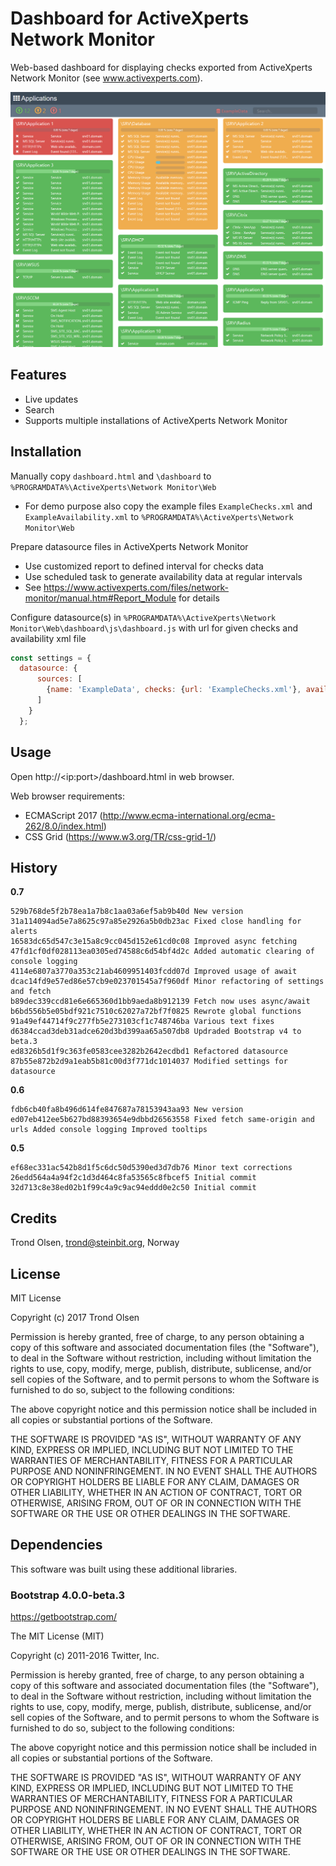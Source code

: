 # Dashboard for ActiveXperts Network Monitor

Web-based dashboard for displaying checks exported from ActiveXperts Network Monitor (see www.activexperts.com).

![Screenshot](README.png "Screenshot")

## Features

* Live updates
* Search
* Supports multiple installations of ActiveXperts Network Monitor

## Installation

Manually copy `dashboard.html` and `\dashboard` to `%PROGRAMDATA%\ActiveXperts\Network Monitor\Web`
* For demo purpose also copy the example files `ExampleChecks.xml` and `ExampleAvailability.xml` to `%PROGRAMDATA%\ActiveXperts\Network Monitor\Web`

Prepare datasource files in ActiveXperts Network Monitor
* Use customized report to defined interval for checks data
* Use scheduled task to generate availability data at regular intervals
* See https://www.activexperts.com/files/network-monitor/manual.htm#Report_Module for details

Configure datasource(s) in `%PROGRAMDATA%\ActiveXperts\Network Monitor\Web\dashboard\js\dashboard.js` with url for given checks and availability xml file
```javascript
const settings = {
  datasource: {
      sources: [
        {name: 'ExampleData', checks: {url: 'ExampleChecks.xml'}, availability: {url: 'ExampleAvailabilty.xml'}}
      ]
    }
  };
```

## Usage

Open http://\<ip:port\>/dashboard.html in web browser.

Web browser requirements:
 - ECMAScript 2017 (http://www.ecma-international.org/ecma-262/8.0/index.html)
 - CSS Grid (https://www.w3.org/TR/css-grid-1/)

## History

**0.7**

```
529b768de5f2b78ea1a7b8c1aa03a6ef5ab9b40d New version
31a114094ad5e7a8625c97a85e2926a5b0db23ac Fixed close handling for alerts
16583dc65d547c3e15a8c9cc045d152e61cd0c08 Improved async fetching
47fd1cf0df028113ea0305ed74588c6d54bf4d2c Added automatic clearing of console logging
4114e6807a3770a353c21ab4609951403fcdd07d Improved usage of await
dcac14fd9e57ed86e57cb9e023701545a7f960df Minor refactoring of settings and fetch
b89dec339ccd81e6e665360d1bb9aeda8b912139 Fetch now uses async/await
b6bd556b5e05bdf921c7510c62027a72bf7f0825 Rewrote global functions
91a49ef44714f9c277fb5e273103cf1c748746ba Various text fixes
d6384ccad3deb31adce620d3bd399aa65a507db8 Updraded Bootstrap v4 to beta.3
ed8326b5d1f9c363fe0583cee3282b2642ecdbd1 Refactored datasource
87b55e872b2d9a1eab5b81c00d3f771dc1014037 Modified settings for datasource
```

**0.6**

```
fdb6cb40fa8b496d614fe847687a78153943aa93 New version
ed07eb412ee5b627bd88393654e9dbbd26563558 Fixed fetch same-origin and urls Added console logging Improved tooltips
```

**0.5**

```
ef68ec331ac542b8d1f5c6dc50d5390ed3d7db76 Minor text corrections
26edd564a4a94f2c1d3d464c8fa53565c8fbcef5 Initial commit
32d713c8e38ed02b1f99c4a9c9ac94eddd0e2c50 Initial commit
```

## Credits

Trond Olsen, trond@steinbit.org, Norway

## License

MIT License

Copyright (c) 2017 Trond Olsen

Permission is hereby granted, free of charge, to any person obtaining a copy
of this software and associated documentation files (the "Software"), to deal
in the Software without restriction, including without limitation the rights
to use, copy, modify, merge, publish, distribute, sublicense, and/or sell
copies of the Software, and to permit persons to whom the Software is
furnished to do so, subject to the following conditions:

The above copyright notice and this permission notice shall be included in all
copies or substantial portions of the Software.

THE SOFTWARE IS PROVIDED "AS IS", WITHOUT WARRANTY OF ANY KIND, EXPRESS OR
IMPLIED, INCLUDING BUT NOT LIMITED TO THE WARRANTIES OF MERCHANTABILITY,
FITNESS FOR A PARTICULAR PURPOSE AND NONINFRINGEMENT. IN NO EVENT SHALL THE
AUTHORS OR COPYRIGHT HOLDERS BE LIABLE FOR ANY CLAIM, DAMAGES OR OTHER
LIABILITY, WHETHER IN AN ACTION OF CONTRACT, TORT OR OTHERWISE, ARISING FROM,
OUT OF OR IN CONNECTION WITH THE SOFTWARE OR THE USE OR OTHER DEALINGS IN THE
SOFTWARE.

## Dependencies

This software was built using these additional libraries.

### Bootstrap 4.0.0-beta.3

https://getbootstrap.com/

The MIT License (MIT)

Copyright (c) 2011-2016 Twitter, Inc.

Permission is hereby granted, free of charge, to any person obtaining a copy
of this software and associated documentation files (the "Software"), to deal
in the Software without restriction, including without limitation the rights
to use, copy, modify, merge, publish, distribute, sublicense, and/or sell
copies of the Software, and to permit persons to whom the Software is
furnished to do so, subject to the following conditions:

The above copyright notice and this permission notice shall be included in
all copies or substantial portions of the Software.

THE SOFTWARE IS PROVIDED "AS IS", WITHOUT WARRANTY OF ANY KIND, EXPRESS OR
IMPLIED, INCLUDING BUT NOT LIMITED TO THE WARRANTIES OF MERCHANTABILITY,
FITNESS FOR A PARTICULAR PURPOSE AND NONINFRINGEMENT. IN NO EVENT SHALL THE
AUTHORS OR COPYRIGHT HOLDERS BE LIABLE FOR ANY CLAIM, DAMAGES OR OTHER
LIABILITY, WHETHER IN AN ACTION OF CONTRACT, TORT OR OTHERWISE, ARISING FROM,
OUT OF OR IN CONNECTION WITH THE SOFTWARE OR THE USE OR OTHER DEALINGS IN
THE SOFTWARE.
